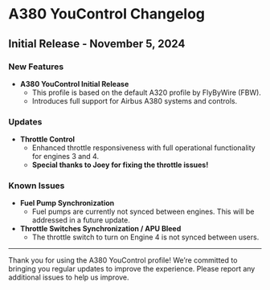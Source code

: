 # A380 YouControl Changelog

## Initial Release - November 5, 2024

### New Features
- **A380 YouControl Initial Release**
  - This profile is based on the default A320 profile by FlyByWire (FBW).
  - Introduces full support for Airbus A380 systems and controls.

### Updates
- **Throttle Control**
  - Enhanced throttle responsiveness with full operational functionality for engines 3 and 4.
  - **Special thanks to Joey for fixing the throttle issues!**

### Known Issues
- **Fuel Pump Synchronization**
  - Fuel pumps are currently not synced between engines. This will be addressed in a future update.
- **Throttle Switches Synchronization / APU Bleed**
  - The throttle switch to turn on Engine 4 is not synced between users.
 

---

Thank you for using the A380 YouControl profile! We’re committed to bringing you regular updates to improve the experience. Please report any additional issues to help us improve.
